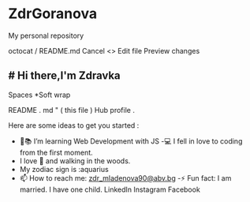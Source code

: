# ZdrGoranova
My personal repository

octocat / README.md
Cancel
<> Edit file Preview changes
## # Hi there,I'm Zdravka

Spaces
*Soft wrap

README . md " ( this file )
Hub profile .

Here are some ideas to get you started :
- 🌱:books: I’m learning Web Development with JS
-💻 I fell in love to coding from the first moment.
- I love :bicyclist: and walking in the woods.
- My zodiac sign is :aquarius
- 📫 How to reach me: zdr_mladenova90@abv.bg
-⚡ Fun fact: I am married. I have one child.
LinkedIn Instagram Facebook
